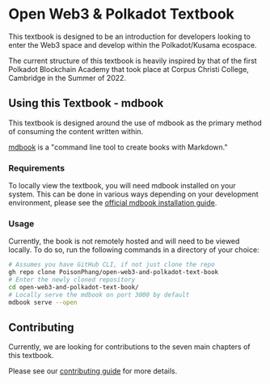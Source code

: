 # Open Web3 & Polkadot Textbook

This textbook is designed to be an introduction for developers looking to enter 
the Web3 space and develop within the Polkadot/Kusama ecospace.

The current structure of this textbook is heavily inspired by that of the first 
Polkadot Blockchain Academy that took place at Corpus Christi College, Cambridge 
in the Summer of 2022.

## Using this Textbook - mdbook

This textbook is designed around the use of mdbook as the primary method of 
consuming the content written within.

[mdbook](https://rust-lang.github.io/mdBook/index.html) is a "command line tool 
to create books with Markdown."

### Requirements

To locally view the textbook, you will need mdbook installed on your system. 
This can be done in various ways depending on your development environment, 
please see the [official mdbook installation guide](https://rust-lang.github.io/mdBook/guide/installation.html).

### Usage

Currently, the book is not remotely hosted and will need to be viewed locally. 
To do so, run the following commands in a directory of your choice:

```sh
# Assumes you have GitHub CLI, if not just clone the repo
gh repo clone PoisonPhang/open-web3-and-polkadot-text-book
# Enter the newly cloned repository
cd open-web3-and-polkadot-text-book/
# Locally serve the mdbook on port 3000 by default
mdbook serve --open
```

## Contributing

Currently, we are looking for contributions to the seven main chapters of this textbook.

Please see our [contributing guide](./.github/CONTRIBUTING.md) for more details.

